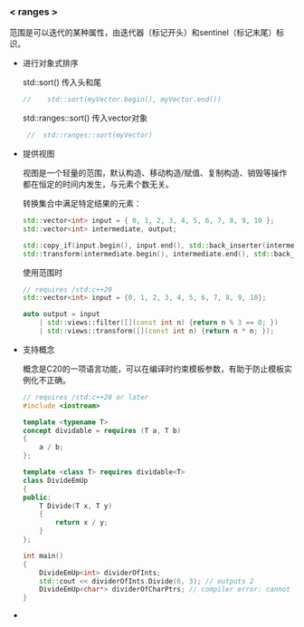 

### < ranges >

范围是可以迭代的某种属性，由迭代器（标记开头）和sentinel（标记末尾）标识。

* 进行对象式排序

     std::sort()    传入头和尾

    ```cpp
    //    std::sort(myVector.begin(), myVector.end())
    ```

    std::ranges::sort() 传入vector对象 

    ```cpp
     //  std::ranges::sort(myVector)
    ```

* 提供视图

    视图是一个轻量的范围，默认构造、移动构造/赋值、复制构造、销毁等操作都在恒定的时间内发生，与元素个数无关。

    转换集合中满足特定结果的元素：

    ```cpp
    std::vector<int> input = { 0, 1, 2, 3, 4, 5, 6, 7, 8, 9, 10 };
    std::vector<int> intermediate, output;
    
    std::copy_if(input.begin(), input.end(), std::back_inserter(intermediate), [](const int i) { return i%3 == 0; });
    std::transform(intermediate.begin(), intermediate.end(), std::back_inserter(output), [](const int i) {return i*i; });
    ```

    使用范围时

    ```cpp
    // requires /std:c++20
    std::vector<int> input = {0, 1, 2, 3, 4, 5, 6, 7, 8, 9, 10};
    
    auto output = input
        | std::views::filter([](const int n) {return n % 3 == 0; })
        | std::views::transform([](const int n) {return n * n; });
    ```

* 支持概念

    概念是C20的一项语言功能，可以在编译时约束模板参数，有助于防止模板实例化不正确。

    ```cpp
    // requires /std:c++20 or later
    #include <iostream>
    
    template <typename T>
    concept dividable = requires (T a, T b)
    {
        a / b;
    };
    
    template <class T> requires dividable<T>
    class DivideEmUp
    {
    public:
        T Divide(T x, T y)
        {
            return x / y;
        }
    };
    
    int main()
    {
        DivideEmUp<int> dividerOfInts;
        std::cout << dividerOfInts.Divide(6, 3); // outputs 2
        DivideEmUp<char*> dividerOfCharPtrs; // compiler error: cannot deduce template arguments 
    }
    ```

    

* 

